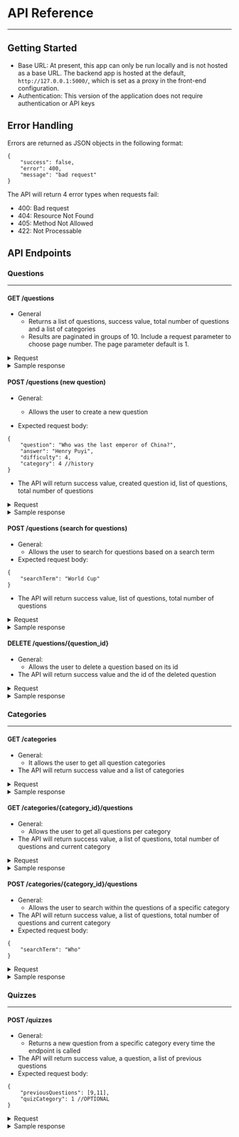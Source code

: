 # API Reference
_____

## Getting Started
+ Base URL: At present, this app can only be run locally and is not hosted as a base URL. The backend app is hosted at the default, `http://127.0.0.1:5000/`, which is set as a proxy in the front-end configuration.
+ Authentication: This version of the application does not require authentication or API keys

## Error Handling
Errors are returned as JSON objects in the following format:
```
{
    "success": false,
    "error": 400,
    "message": "bad request"
}
```
The API will return 4 error types when requests fail:
+ 400: Bad request
+ 404: Resource Not Found
+ 405: Method Not Allowed
+ 422: Not Processable

## API Endpoints

### Questions
_____

#### GET /questions
+ General
    + Returns a list of questions, success value, total number of questions and a list of categories
    + Results are paginated in groups of 10. Include a request parameter to choose page number. The page parameter default is 1.
    
<details>
    <summary>Request</summary>

```
    curl http://127.0.0.1/questions
```
</details>

<details>
  <summary>Sample response</summary>

```

{
  "categories": [
    {
      "id": 1, 
      "type": "Science"
    }, 
    {
      "id": 2, 
      "type": "Art"
    }, 
    {
      "id": 3, 
      "type": "Geography"
    }, 
    {
      "id": 4, 
      "type": "History"
    }, 
    {
      "id": 5, 
      "type": "Entertainment"
    }, 
    {
      "id": 6, 
      "type": "Sports"
    }
  ], 
  "questions": [
    {
      "answer": "Apollo 13", 
      "category": 5, 
      "difficulty": 4, 
      "id": 2, 
      "question": "What movie earned Tom Hanks his third straight Oscar nomination, in 1996?"
    }, 
    {
      "answer": "Tom Cruise", 
      "category": 5, 
      "difficulty": 4, 
      "id": 4, 
      "question": "What actor did author Anne Rice first denounce, then praise in the role of her beloved Lestat?"
    }, 
    {
      "answer": "Maya Angelou", 
      "category": 4, 
      "difficulty": 2, 
      "id": 5, 
      "question": "Whose autobiography is entitled 'I Know Why the Caged Bird Sings'?"
    }, 
    {
      "answer": "Edward Scissorhands", 
      "category": 5, 
      "difficulty": 3, 
      "id": 6, 
      "question": "What was the title of the 1990 fantasy directed by Tim Burton about a young man with multi-bladed appendages?"
    }, 
    {
      "answer": "Muhammad Ali", 
      "category": 4, 
      "difficulty": 1, 
      "id": 9, 
      "question": "What boxer's original name is Cassius Clay?"
    }, 
    {
      "answer": "Brazil", 
      "category": 6, 
      "difficulty": 3, 
      "id": 10, 
      "question": "Which is the only team to play in every soccer World Cup tournament?"
    }, 
    {
      "answer": "Uruguay", 
      "category": 6, 
      "difficulty": 4, 
      "id": 11, 
      "question": "Which country won the first ever soccer World Cup in 1930?"
    }, 
    {
      "answer": "George Washington Carver", 
      "category": 4, 
      "difficulty": 2, 
      "id": 12, 
      "question": "Who invented Peanut Butter?"
    }, 
    {
      "answer": "Lake Victoria", 
      "category": 3, 
      "difficulty": 2, 
      "id": 13, 
      "question": "What is the largest lake in Africa?"
    }, 
    {
      "answer": "The Palace of Versailles", 
      "category": 3, 
      "difficulty": 3, 
      "id": 14, 
      "question": "In which royal palace would you find the Hall of Mirrors?"
    }
  ], 
  "success": true, 
  "total_questions": 26
}
```
</details>

#### POST /questions (new question)
+ General:
    + Allows the user to create a new question
  
+ Expected request body:
```
{
    "question": "Who was the last emperor of China?",
    "answer": "Henry Puyi",
    "difficulty": 4,
    "category": 4 //history
}
```
+ The API will return success value, created question id, list of questions, total number of questions

<details>
    <summary>Request</summary>
    
```
  curl http://127.0.0.1:5000/questions -X POST -H "Content-Type: application/json" -d '{"question": "Who was the last emperor of China?", "answer": "Henry Puyi", "difficulty": 4, "category": 4}'
```
</details>

<details>
    <summary>Sample response</summary>

```
{
  "created": 36, 
  "current_questions": [
    {
      "answer": "Apollo 13", 
      "category": 5, 
      "difficulty": 4, 
      "id": 2, 
      "question": "What movie earned Tom Hanks his third straight Oscar nomination, in 1996?"
    }, 
    {
      "answer": "Tom Cruise", 
      "category": 5, 
      "difficulty": 4, 
      "id": 4, 
      "question": "What actor did author Anne Rice first denounce, then praise in the role of her beloved Lestat?"
    }, 
    {
      "answer": "Maya Angelou", 
      "category": 4, 
      "difficulty": 2, 
      "id": 5, 
      "question": "Whose autobiography is entitled 'I Know Why the Caged Bird Sings'?"
    }, 
    {
      "answer": "Edward Scissorhands", 
      "category": 5, 
      "difficulty": 3, 
      "id": 6, 
      "question": "What was the title of the 1990 fantasy directed by Tim Burton about a young man with multi-bladed appendages?"
    }, 
    {
      "answer": "Muhammad Ali", 
      "category": 4, 
      "difficulty": 1, 
      "id": 9, 
      "question": "What boxer's original name is Cassius Clay?"
    }, 
    {
      "answer": "Brazil", 
      "category": 6, 
      "difficulty": 3, 
      "id": 10, 
      "question": "Which is the only team to play in every soccer World Cup tournament?"
    }, 
    {
      "answer": "Uruguay", 
      "category": 6, 
      "difficulty": 4, 
      "id": 11, 
      "question": "Which country won the first ever soccer World Cup in 1930?"
    }, 
    {
      "answer": "George Washington Carver", 
      "category": 4, 
      "difficulty": 2, 
      "id": 12, 
      "question": "Who invented Peanut Butter?"
    }, 
    {
      "answer": "Lake Victoria", 
      "category": 3, 
      "difficulty": 2, 
      "id": 13, 
      "question": "What is the largest lake in Africa?"
    }, 
    {
      "answer": "The Palace of Versailles", 
      "category": 3, 
      "difficulty": 3, 
      "id": 14, 
      "question": "In which royal palace would you find the Hall of Mirrors?"
    }
  ], 
  "success": true, 
  "total_questions": 27
}
```

</details>


#### POST /questions (search for questions)
+ General:
    + Allows the user to search for questions based on a search term
+ Expected request body:
```
{
    "searchTerm": "World Cup"
}
```
+ The API will return success value, list of questions, total number of questions
<details>
    <summary>Request</summary>

```
curl http://127.0.0.1:5000/questions -X POST -H "Content-Type: application/json" -d '{"searchTerm": "China"}'
```
</details>

<details>
    <summary>Sample response</summary>

```
{
  "questions": [
    {
      "answer": "Henry Puyi", 
      "category": 4, 
      "difficulty": 4, 
      "id": 36, 
      "question": "Who was the last emperor of China?"
    }
  ], 
  "success": true, 
  "total_questions": 1
}
```
</details>


#### DELETE /questions/{question_id}
+ General:
    + Allows the user to delete a question based on its id
+ The API will return success value and the id of the deleted question
<details>
    <summary>Request</summary>

```
curl http://127.0.0.1:5000/questions/2 -X DELETE
```
</details>

<details>
    <summary>Sample response</summary>

```
{
  "deleted": 2, 
  "success": true
}
```
</details>

### Categories
_____

#### GET /categories
+ General:
    + It allows the user to get all question categories
+ The API will return success value and a list of categories
<details>
    <summary>Request</summary>

```
curl http://127.0.0.1:5000/categories
```
</details>

<details>
    <summary>Sample response</summary>

```
{
  "categories": [
    {
      "id": 1, 
      "type": "Science"
    }, 
    {
      "id": 2, 
      "type": "Art"
    }, 
    {
      "id": 3, 
      "type": "Geography"
    }, 
    {
      "id": 4, 
      "type": "History"
    }, 
    {
      "id": 5, 
      "type": "Entertainment"
    }, 
    {
      "id": 6, 
      "type": "Sports"
    }
  ], 
  "success": true
}
```
</details>

#### GET /categories/{category_id}/questions
+ General:
    + Allows the user to get all questions per category
+ The API will return success value, a list of questions, total number of questions and current category
<details>
    <summary>Request</summary>

```
curl http://127.0.0.1:5000/categories/1/questions
```
</details>

<details>
    <summary>Sample response</summary>

```
{
  "current_category": {
    "id": 1, 
    "type": "Science"
  }, 
  "questions": [
    {
      "answer": "Nucleus", 
      "category": 1, 
      "difficulty": 2, 
      "id": 29, 
      "question": "What is the center of an atom called?"
    }, 
    {
      "answer": "Potassium", 
      "category": 1, 
      "difficulty": 2, 
      "id": 30, 
      "question": "What substance has the chemical symbol K?"
    }, 
    {
      "answer": "Inertia", 
      "category": 1, 
      "difficulty": 4, 
      "id": 31, 
      "question": "What is the 1st law of motion called?"
    }, 
    {
      "answer": "The Liver", 
      "category": 1, 
      "difficulty": 4, 
      "id": 20, 
      "question": "What is the heaviest organ in the human body?"
    }, 
    {
      "answer": "Alexander Fleming", 
      "category": 1, 
      "difficulty": 3, 
      "id": 21, 
      "question": "Who discovered penicillin?"
    }, 
    {
      "answer": "Blood", 
      "category": 1, 
      "difficulty": 4, 
      "id": 22, 
      "question": "Hematology is a branch of medicine involving the study of what?"
    }
  ], 
  "success": true, 
  "total_questions": 6
}
```
</details>

#### POST /categories/{category_id}/questions
+ General:
    + Allows the user to search within the questions of a specific category
+ The API will return success value, a list of questions, total number of questions and current category
+ Expected request body:
```
{
    "searchTerm": "Who"
}
```
<details>
    <summary>Request</summary>

```
curl http://127.0.0.1:5000/categories/4/questions -X POST -H "Content-Type: application/json" -d '{"searchTerm": "Who"}'
```
</details>

<details>
    <summary>Sample response</summary>

```
{
  "current_category": {
    "id": 4, 
    "type": "History"
  }, 
  "questions": [
    {
      "answer": "Maya Angelou", 
      "category": 4, 
      "difficulty": 2, 
      "id": 5, 
      "question": "Whose autobiography is entitled 'I Know Why the Caged Bird Sings'?"
    }, 
    {
      "answer": "George Washington Carver", 
      "category": 4, 
      "difficulty": 2, 
      "id": 12, 
      "question": "Who invented Peanut Butter?"
    }, 
    {
      "answer": "Henry Puyi", 
      "category": 4, 
      "difficulty": 4, 
      "id": 36, 
      "question": "Who was the last emperor of China?"
    }
  ], 
  "success": true, 
  "total_questions": 3
}
```
</details>

### Quizzes
_____
#### POST /quizzes
+ General:
    + Returns a new question from a specific category every time the endpoint is called
+ The API will return success value, a question, a list of previous questions
+ Expected request body:
```
{
    "previousQuestions": [9,11],
    "quizCategory": 1 //OPTIONAL
}
```

<details>
    <summary>Request</summary>
```
curl http://127.0.0.1:5000/quizzes -X POST -H "Content-Type: application/json" -d '{"previous_questions": [16], "quiz_category": {"id": 2, "type":"Art"}}
```
</details>

<details>
    <summary>Sample response</summary>

```
{
  "previous_questions": [
    16, 
    18
  ], 
  "question": {
    "answer": "One", 
    "category": 2, 
    "difficulty": 4, 
    "id": 18, 
    "question": "How many paintings did Van Gogh sell in his lifetime?"
  }, 
  "success": true
}
```
</details>
